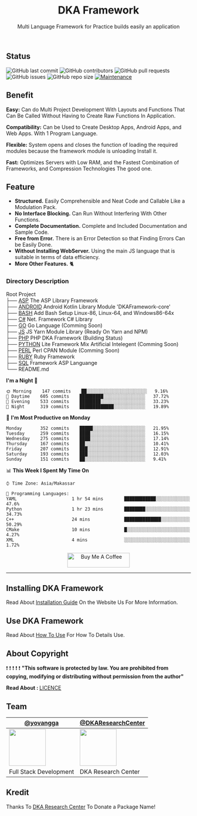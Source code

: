 <h1 align="center">DKA Framework</h1>
<p align="center">Multi Language Framework for Practice builds easily an application</p>
<br>

## Status

![GitHub last commit](https://img.shields.io/github/last-commit/DKAResearchCenter/DKAFramework)
![GitHub contributors](https://img.shields.io/github/contributors/DKAResearchCenter/DKAFramework)
![GitHub pull requests](https://img.shields.io/github/issues-pr/DKAResearchCenter/DKAFramework)
![GitHub issues](https://img.shields.io/github/issues/DKAResearchCenter/DKAFramework)
![GitHub repo size](https://img.shields.io/github/repo-size/DKAResearchCenter/DKAFramework)
[![Maintenance](https://img.shields.io/badge/Maintained%3F-yes-green.svg)](https://GitHub.com/Naereen/StrapDown.js/graphs/commit-activity)


## Benefit

**Easy:** Can do Multi Project Development With Layouts and Functions That Can Be Called Without Having to Create Raw
Functions In Application.

**Compatibility:** Can be Used to Create Desktop Apps, Android Apps, and Web Apps. With 1 Program Language.

**Flexible:** System opens and closes the function of loading the required modules because the framework module is
unloading Install it.

**Fast:** Optimizes Servers with Low RAM, and the Fastest Combination of Frameworks, and Compression Technologies The
good one.

## Feature

* **Structured.** Easily Comprehensible and Neat Code and Callable Like a Modulation Pack.
* **No Interface Blocking.** Can Run Without Interfering With Other Functions.
* **Complete Documentation.** Complete and Included Documentation and Sample Code.
* **Free from Error.** There is an Error Detection so that Finding Errors Can be Easily Done.
* **Without Installing WebServer.** Using the main JS language that is suitable in terms of data efficiency.
* **More Other Features.** 🐈

### Directory Description

Root Project <br>
├── [ASP](https://github.com/DKAResearchCenter/DKAFramework/blob/master/ASP/README.md)
The ASP Library Framework <br>
├── [ANDROID](https://github.com/DKAResearchCenter/DKAFramework/blob/master/Android/README.md)
Android Kotlin Library Module 'DKAFramework-core' <br>
├── [BASH](https://github.com/DKAResearchCenter/DKAFramework/blob/master/BASH/README.md)
Add Bash Setup Linux-86, Linux-64, and Windows86-64x <br>
├── [C#](https://github.com/DKAResearchCenter/DKAFramework/blob/master/C#/README.md)
Net. Framework C# Library <br>
├── [GO](https://github.com/DKAResearchCenter/DKAFramework/blob/master/GO/README.md)
Go Language (Comming Soon) <br>
├── [JS](https://github.com/DKAResearchCenter/DKAJSFramework/blob/master/README.md)
JS Yarn Module Library (Ready On Yarn and NPM) <br>
├── [PHP](https://github.com/DKAResearchCenter/DKAFramework/blob/master/PHP/README.md)
PHP DKA Framework (Building Status) <br>
├── [PYTHON](https://github.com/DKAResearchCenter/DKAFramework/blob/master/PYTHON/README.md)
Lite Framework Mix Artificial Intelegent (Comming Soon) <br>
├── [PERL](https://github.com/DKAResearchCenter/DKAFramework/blob/master/PERL/README.md)
Perl CPAN Module (Comming Soon) <br>
├── [RUBY](https://github.com/DKAResearchCenter/DKAFramework/blob/master/RUBY/README.md)
Ruby Framework <br>
├── [SQL](https://github.com/DKAResearchCenter/DKAFramework/blob/master/SQL/README.md)
Framework ASP Languange <br>
└── README.md

**I'm a Night 🦉**

```text
🌞 Morning    147 commits    ██░░░░░░░░░░░░░░░░░░░░░░░   9.16% 
🌆 Daytime    605 commits    █████████░░░░░░░░░░░░░░░░   37.72% 
🌃 Evening    533 commits    ████████░░░░░░░░░░░░░░░░░   33.23% 
🌙 Night      319 commits    █████████████░░░░░░░░░░░░   19.89%

```

📅 **I'm Most Productive on Monday**

```text
Monday       352 commits    █████░░░░░░░░░░░░░░░░░░░░   21.95% 
Tuesday      259 commits    ████░░░░░░░░░░░░░░░░░░░░░   16.15% 
Wednesday    275 commits    ████░░░░░░░░░░░░░░░░░░░░░   17.14% 
Thursday     167 commits    ██░░░░░░░░░░░░░░░░░░░░░░░   10.41% 
Friday       207 commits    ███░░░░░░░░░░░░░░░░░░░░░░   12.91% 
Saturday     193 commits    ███░░░░░░░░░░░░░░░░░░░░░░   12.03% 
Sunday       151 commits    ██░░░░░░░░░░░░░░░░░░░░░░░   9.41%

```

📊 **This Week I Spent My Time On**

```text
⌚︎ Time Zone: Asia/Makassar

💬 Programming Languages: 
YAML                     1 hr 54 mins        ████████████░░░░░░░░░░░░░   47.6% 
Python                   1 hr 23 mins        ████████░░░░░░░░░░░░░░░░░   34.73% 
C++                      24 mins             ██████████████░░░░░░░░░░░   50.29% 
CMake                    10 mins             █░░░░░░░░░░░░░░░░░░░░░░░░   4.27% 
XML                      4 mins              ░░░░░░░░░░░░░░░░░░░░░░░░░   1.72%

```

<p align="center">
<a href="https://www.buymeacoffee.com/celiduba" target="_blank"><img src="https://cdn.buymeacoffee.com/buttons/default-red.png" alt="Buy Me A Coffee" height="40" width="170" ></a>
</p>

---

## Installing DKA Framework

Read About [Installation Guide](https://github.com/DKAResearchCenter/DKAFramework/blob/master/INSTALL.md) On the Website
Us For More Information.

## Use DKA Framework

Read About [How To Use](https://github.com/DKAResearchCenter/DKAFramework/blob/master/USAGE.md) For How To Details Use.

## About Copyright

:exclamation: :exclamation: :exclamation: :exclamation: :exclamation:
<b>"This software is protected by law. You are prohibited from copying, modifying or distributing without permission
from the author" <br>

Read About : </b>[LICENCE](https://github.com/DKAResearchCenter/DKAFramework/blob/master/LICENSE.md)

## Team

[@yovangga](https://github.com/yovanggaanandhika) | [@DKAResearchCenter](https://github.com/DKAResearchCenter)
--- | ---
<img align="center" src="https://avatars.githubusercontent.com/yovanggaanandhika?s=100&v=1" width="100" height="100" /> | <img align="center" src="https://avatars.githubusercontent.com/DKAResearchCenter?s" width="100" height="100">
Full Stack Development | DKA Research Center


## Kredit

Thanks To [DKA Research Center](https://github.com/YovanggaAnandhika) To Donate a Package Name!
